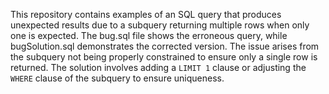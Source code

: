 This repository contains examples of an SQL query that produces unexpected results due to a subquery returning multiple rows when only one is expected. The bug.sql file shows the erroneous query, while bugSolution.sql demonstrates the corrected version. The issue arises from the subquery not being properly constrained to ensure only a single row is returned. The solution involves adding a `LIMIT 1` clause or adjusting the `WHERE` clause of the subquery to ensure uniqueness.